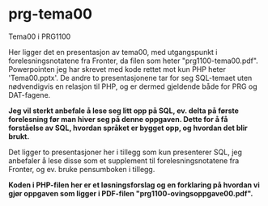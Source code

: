 # prg-tema00
Tema00 i PRG1100

Her ligger det en presentasjon av tema00, med utgangspunkt i forelesningsnotatene fra Fronter, da filen som heter "prg1100-tema00.pdf". Powerpointen jeg har skrevet med kode rettet mot kun PHP heter 'Tema00.pptx'. De andre to presentasjonene tar for seg SQL-temaet uten nødvendigvis en relasjon til PHP, og er dermed gjeldende både for PRG og DAT-fagene.

**Jeg vil sterkt anbefale å lese seg litt opp på SQL, ev. delta på første forelesning før man hiver seg på denne oppgaven. Dette for å få forståelse av SQL, hvordan språket er bygget opp, og hvordan det blir brukt.**

Det ligger to presentasjoner her i tillegg som kun presenterer SQL, jeg anbefaler å lese disse som et supplement til forelesningsnotatene fra Fronter, og ev. bruke pensumboken i tillegg.

**Koden i PHP-filen her er et løsningsforslag og en forklaring på hvordan vi gjør oppgaven som ligger i PDF-filen "prg1100-ovingsoppgave00.pdf".**
